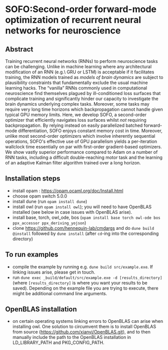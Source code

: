 # SOFO:Second-order forward-mode optimization of recurrent neural networks for neuroscience

## Abstract
Training recurrent neural networks (RNNs) to perform neuroscience tasks can be challenging. Unlike in machine learning where any architectural modification of an RNN (e.g.\ GRU or LSTM) is acceptable if it facilitates training, the RNN models trained as _models of brain dynamics_ are subject to plausibility constraints that fundamentally exclude the usual machine learning hacks. The “vanilla” RNNs commonly used in computational neuroscience find themselves plagued by ill-conditioned loss surfaces that complicate training and significantly hinder our capacity to investigate the brain dynamics underlying complex tasks. Moreover, some tasks may require very long time horizons which backpropagation cannot handle given typical GPU memory limits. Here, we develop SOFO, a second-order optimizer that efficiently navigates loss surfaces whilst _not_ requiring backpropagation. By relying instead on easily parallelized batched forward-mode differentiation, SOFO enjoys constant memory cost in time. Moreover, unlike most second-order optimizers which involve inherently sequential operations, SOFO's effective use of GPU parallelism yields a per-iteration wallclock time essentially on par with first-order gradient-based optimizers. We show vastly superior performance compared to Adam on a number of RNN tasks, including a difficult double-reaching motor task and the learning of an adaptive Kalman filter algorithm trained over a long horizon.

## Installation steps

- install opam : https://opam.ocaml.org/doc/Install.html
- choose opam switch 5.0.0 
- install dune (run `opam install dune`) 
- install owl (run `opam install owl`); you will need to have OpenBLAS installed (see below in case issues with OpenBLAS arise). 
- install base, torch, owl_ode, bos (`opam install base torch owl-ode bos ppx_accessor ppx_deriving_yojson`)
- clone https://github.com/hennequin-lab/cmdargs and do `dune build @install` followed by `dune install` (after `cd`-ing into the corresponding directory)

## To run examples

- compile the example by running e.g. `dune build src/example.exe`. If linking issues arise, please get in touch.
- run `dune exec _build/default/src/example.exe -d [results_directory]` (where `[results_directory]` is where you want your results to be saved). Depending on the example file you are trying to execute, there might be additional command line arguments.
 
## OpenBLAS installation

- on certain operating systems linking errors to OpenBLAS can arise when installing owl. One solution to circumvent them is to install OpenBLAS from source (https://github.com/xianyi/OpenBLAS.git), and to then manually include the path to the OpenBLAS installation in LD_LIBRARY_PATH and PKG_CONFIG_PATH.

